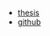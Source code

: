 - [thesis](https://ediss.sub.uni-hamburg.de/handle/ediss/11243)
- [github](https://github.com/heena008?tab=repositories)